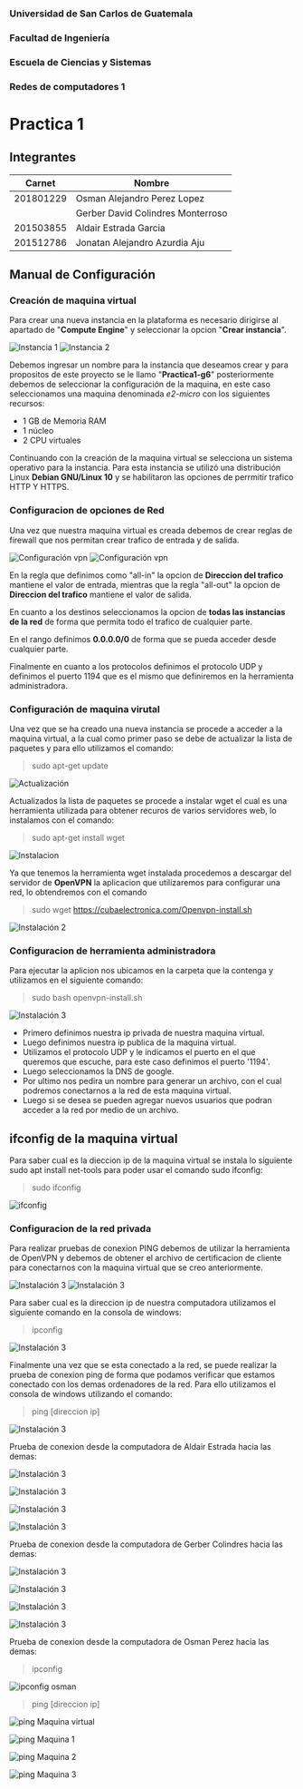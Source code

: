 ### Universidad de San Carlos de Guatemala
### Facultad de Ingeniería
### Escuela de Ciencias y Sistemas
### Redes de computadores 1
# Practica 1

## Integrantes

| Carnet | Nombre |
| ------ | -------  |
| 201801229 |Osman Alejandro Perez Lopez|
||Gerber David Colindres Monterroso|
| 201503855 |Aldair Estrada Garcia|
| 201512786 | Jonatan Alejandro Azurdia Aju|

## Manual de Configuración

### Creación de maquina virtual
Para crear una nueva instancia en la plataforma es necesario dirigirse al apartado de "**Compute Engine**" y seleccionar la opcion "**Crear instancia**".

![Instancia 1](Images/Instancia1.PNG)
![Instancia 2](Images/Instancia2.PNG)

Debemos ingresar un nombre para la instancia que deseamos crear y para propositos de este proyecto se le llamo "**Practica1-g6**" posteriormente debemos de seleccionar la configuración de la maquina, en este caso seleccionamos una maquina denominada _e2-micro_ con los siguientes recursos: 

- 1 GB de Memoria RAM
- 1 núcleo 
- 2 CPU virtuales

Continuando con la creación de la maquina virtual se selecciona un sistema operativo para la instancia. Para esta instancia se utilizó una distribución Linux **Debian GNU/Linux 10** y se habilitaron las opciones de perrmitir trafico HTTP Y HTTPS.

### Configuracion de opciones de Red
Una vez que nuestra maquina virtual es creada debemos de crear reglas de firewall que nos permitan crear trafico de entrada y de salida.

![Configuración vpn](Images/Maquina5.PNG)
![Configuración vpn](Images/Maquina6.PNG)

En la regla que definimos como "all-in" la opcion de **Direccion del trafico** mantiene el valor de entrada, mientras que la regla "all-out" la opcion de **Direccion del trafico** mantiene el valor de salida.

En cuanto a los destinos seleccionamos la opcion de **todas las instancias de la red** de forma que permita todo el trafico de cualquier parte.

En el rango definimos **0.0.0.0/0** de forma que se pueda acceder desde cualquier parte.

Finalmente en cuanto a los protocolos definimos el protocolo UDP y definimos el puerto 1194 que es el mismo que definiremos en la herramienta administradora.

### Configuración de maquina virutal
Una vez que se ha creado una nueva instancia se procede a acceder a la maquina virtual, a la cual como primer paso se debe de actualizar la lista de paquetes y para ello utilizamos el comando:

> sudo apt-get update

![Actualización](Images/Maquina1.PNG)

Actualizados la lista de paquetes se procede a instalar wget el cual es una herramienta utilizada para obtener recuros de varios servidores web, lo instalamos con el comando:

> sudo apt-get install wget

![Instalacion](Images/Maquina2.PNG)

Ya que tenemos la herramienta wget instalada procedemos a descargar del servidor de **OpenVPN** la aplicacion que utilizaremos para configurar una red, lo obtendremos con el comando

> sudo wget https://cubaelectronica.com/Openvpn-install.sh

![Instalación 2](Images/Maquina3.PNG)

### Configuracion de herramienta administradora

Para ejecutar la aplicion nos ubicamos en la carpeta que la contenga y utilizamos en el siguiente comando:

> sudo bash openvpn-install.sh

![Instalación 3](Images/Maquina4.PNG)

- Primero definimos nuestra ip privada de nuestra maquina virtual.
- Luego definimos nuestra ip publica de la maquina virtual.
- Utilizamos el protocolo UDP y le indicamos el puerto en el que queremos que escuche, para este caso definimos el puerto '1194'.
- Luego seleccionamos la DNS de google.
- Por ultimo nos pedira un nombre para generar un archivo, con el cual podremos conectarnos a la red de esta maquina virtual.
- Luego si se desea se pueden agregar nuevos usuarios que podran acceder a la red por medio de un archivo.

## ifconfig de la maquina virtual
Para saber cual es la dieccion ip de la maquina virtual se instala lo siguiente sudo apt install net-tools para poder usar el comando sudo ifconfig:

> sudo ifconfig

![ifconfig](Images/ifconfig.png)

### Configuracion de la red privada
Para realizar pruebas de conexion PING debemos de utilizar la herramienta de OpenVPN y debemos de obtener el archivo de certificacion de cliente para conectarnos con la maquina virtual que se creo anteriormente.

![Instalación 3](Images/Red_privada1.PNG)
![Instalación 3](Images/VPN.PNG)

Para saber cual es la direccion ip de nuestra computadora utilizamos el siguiente comando en la consola de windows:

> ipconfig

![Instalación 3](Images/mi_config.jpg)

Finalmente una vez que se esta conectado a la red, se puede realizar la prueba de conexion ping de forma que podamos verificar que estamos conectado con los demas ordenadores de la red. Para ello utilizamos el consola de windows utilizando el comando:

> ping [direccion ip]

![Instalación 3](Images/conexion.PNG)

Prueba de conexion desde la computadora de Aldair Estrada hacia las demas:

![Instalación 3](Images/ping_virtual_1.jpg)

![Instalación 3](Images/ping_virtual_2.jpg)

![Instalación 3](Images/ping_virtual_3.jpg)

![Instalación 3](Images/ping_virtual_4.jpg)

Prueba de conexion desde la computadora de Gerber Colindres hacia las demas:

![Instalación 3](Images/ping_4_to_1.png)

![Instalación 3](Images/ping_4_to_2.png)

![Instalación 3](Images/ping_4_to_3.png)

![Instalación 3](Images/ping_4_to_5.png)

Prueba de conexion desde la computadora de Osman Perez hacia las demas:

> ipconfig

![ipconfig osman](Images/ipconfig.png)

> ping [direccion ip]

![ping Maquina virtual](Images/ping1.png)

![ping Maquina 1](Images/ping2.png)

![ping Maquina 2](Images/ping3.png)

![ping Maquina 3](Images/ping4.png)
